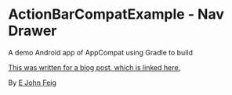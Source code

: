 ActionBarCompatExample - Nav Drawer
======================

A demo Android app of AppCompat using Gradle to build

[This was written for a blog post, which is linked here.](http://www.recursiverobot.com/post/59404388046/implementing-the-new-navigation-drawer-in-android)

By <a href="plus.google.com/u/0/110693175237378228684?rel=author">E John Feig</a>
